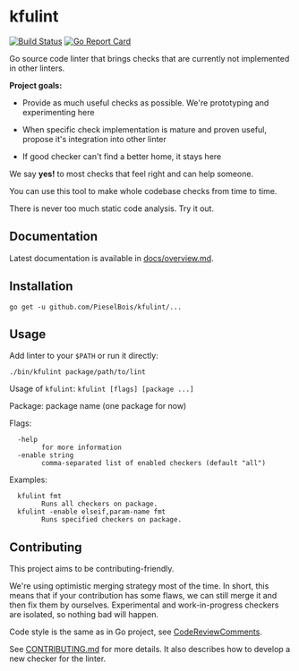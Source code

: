 # kfulint

[![Build Status](https://travis-ci.org/PieselBois/kfulint.svg?branch=master)](https://travis-ci.org/PieselBois/kfulint)
[![Go Report Card](https://goreportcard.com/badge/github.com/PieselBois/kfulint)](https://goreportcard.com/report/github.com/PieselBois/kfulint)

Go source code linter that brings checks that are currently not implemented in other linters.

**Project goals:**

- Provide as much useful checks as possible.
  We're prototyping and experimenting here

- When specific check implementation is mature and proven useful,
  propose it's integration into other linter

- If good checker can't find a better home, it stays here

We say **yes!** to most checks that feel right and can help someone.

You can use this tool to make whole codebase checks from time to time.

There is never too much static code analysis. Try it out.

## Documentation

Latest documentation is available in [docs/overview.md](docs/overview.md).

## Installation

```
go get -u github.com/PieselBois/kfulint/...
```

## Usage

Add linter to your `$PATH` or run it directly:

```
./bin/kfulint package/path/to/lint
```

Usage of `kfulint`: `kfulint [flags] [package ...]`

Package: package name (one package for now)

Flags:
```
  -help
        for more information
  -enable string
        comma-separated list of enabled checkers (default "all")
```
Examples:
```
  kfulint fmt
        Runs all checkers on package.
  kfulint -enable elseif,param-name fmt
        Runs specified checkers on package. 
```

## Contributing

This project aims to be contributing-friendly.

We're using optimistic merging strategy most of the time.
In short, this means that if your contribution has some flaws, we can still merge it and then
fix them by ourselves. Experimental and work-in-progress checkers are isolated, so nothing bad will happen.

Code style is the same as in Go project, see [CodeReviewComments](https://github.com/golang/go/wiki/codereviewcomments).

See [CONTRIBUTING.md](CONTRIBUTING.md) for more details.
It also describes how to develop a new checker for the linter.

